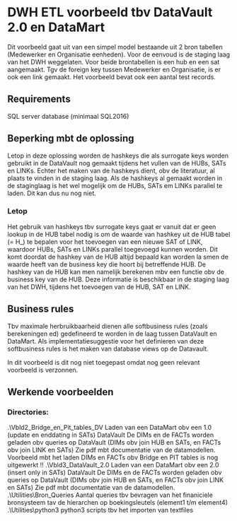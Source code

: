 # DWH ETL voorbeeld tbv DataVault 2.0 en DataMart
Dit voorbeeld gaat uit van een simpel model bestaande uit 2 bron tabellen (Medewerker en Organisatie eenheden).
Voor de eenvoud is de staging laag van het DWH weggelaten.
Voor beide brontabellen is een hub en een sat aangemaakt.
Tgv de foreign key tussen Medewerker en Organisatie, is er ook een link gemaakt.
Het voorbeeld bevat ook een aantal test records.

## Requirements
SQL server database (minimaal SQL2016)

## Beperking mbt de oplossing
Letop in deze oplossing worden de hashkeys die als surrogate keys worden gebruikt in de DataVault
nog gemaakt tijdens het vullen van de HUBs, SATs en LINKs. Echter het maken van de hashkeys dient,
obv de literatuur, al plaats te vinden in de staging laag. Als de hashkeys al gemaakt worden in de staginglaag
is het wel mogelijk om de HUBs, SATs em LINKs parallel te laden. Dit kan dus nu nog niet.

### Letop
Het gebruik van hashkeys tbv surrogate keys gaat er vanuit dat er geen lookup in de HUB tabel nodig is
om de waarde van hashkey uit de HUB tabel (= H_<HUBnaaam>) te bepalen voor het toevoegen van een nieuwe SAT of LINK,
waardoor HUBs, SATs en LINKs parallel toegevoegd kunnen worden. Dit komt doordat de hashkey van de HUB altijd bepaald
kan worden la smen de waarde heeft van de business key die hoort bij betreffende HUB. De hashkey van de HUB
kan men namelijk berekenen mbv een functie obv de business key van de HUB. Deze informatie is beschikbaar in de
staging laag van het DWH, tijdens het toevoegen van de HUB, SAT en LINK. 


## Business rules
Tbv maximale herbruikbaarheid dienen alle softbusiness rules (zoals berekeningen ed)
gedefineerd te worden in de laag tussen DataVault en DataMart.
Als implementatiesuggestie voor het definieren van deze softbusiness rules is het maken van database views
op de Datavault.

In dit voorbeeld is dit nog niet toegepast omdat nog geen relevant voorbeeld is verzonnen.

## Werkende voorbeelden
### Directories:
.\Vbld2_Bridge_en_Pit_tables_DV    Laden van een DataMart obv een 1.0 (update en enddating in SATs) DataVault 
                                   De DIMs en de FACTs worden geladen obv queries op DataVault (DIMs
                                   obv join HUB en SATs, en FACTs obv join LINK en SATs)
                                   Zie pdf mbt documentatie van de datamodellen.
                                   Voorbeeld mbt het laden DIMs en FACTs obv Bridge en PIT tables is nog uitgewerkt !! 
.\Vbld3_DataVault_2.0              Laden van een DataMart obv een 2.0 (insert only in SATs) DataVault
                                   De DIMs en de FACTs worden geladen obv queries op DataVault (DIMs
                                   obv join HUB en SATs, en FACTs obv join LINK en SATs)
                                   Zie pdf mbt documentatie van de datamodellen.
.\Utilities\Bron_Queries           Aantal queries tbv bevragen van het finaniciele bronsysteem tav de hierarchen op boekingsleutels (element1 t/m element4) 
.\Utilities\python3                python3 scripts tbv het importen van textfiles